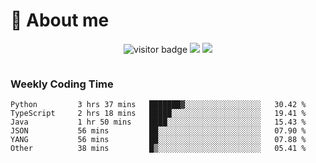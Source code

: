 <!-- ![](https://youpai.roccoshi.top/img/20200804214216.png) -->

# 🧐 About me
 
<p align="center">
<img src="https://visitor-badge.laobi.icu/badge?page_id=Lincest.Lincest&title=hits" alt="visitor badge"/>
<a href="mailto:imroccoshi@gmail.com"><img src="https://img.shields.io/badge/gmail-imroccoshi%40gmail.com-red"></a>
<a href="https://blog.roccoshi.top"><img src="https://img.shields.io/badge/blog-roccoshi-green"></a>
</p>

<div align="center">
  <img src="https://github-readme-stats.vercel.app/api?username=Lincest&show_icons=true&count_private=true&show_owner=true" alt="">
   <!-- <img src="https://github-readme-stats.vercel.app/api/wakatime?username=Moreality&v=2" alt=""/> -->
</div>

### Weekly Coding Time

<!--START_SECTION:waka-->

```text
Python         3 hrs 37 mins   ███████▓░░░░░░░░░░░░░░░░░   30.42 %
TypeScript     2 hrs 18 mins   █████░░░░░░░░░░░░░░░░░░░░   19.41 %
Java           1 hr 50 mins    ████░░░░░░░░░░░░░░░░░░░░░   15.43 %
JSON           56 mins         ██░░░░░░░░░░░░░░░░░░░░░░░   07.90 %
YANG           56 mins         ██░░░░░░░░░░░░░░░░░░░░░░░   07.88 %
Other          38 mins         █▒░░░░░░░░░░░░░░░░░░░░░░░   05.41 %
```

<!--END_SECTION:waka-->


